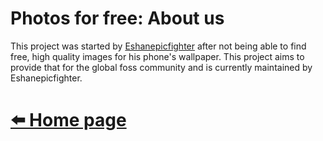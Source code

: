 # Photos for free: About us
This project was started by <a href="https://github.com/Eshanepicfighter.html" title="Github Page">Eshanepicfighter</a> after not being able to find free, high quality images for his phone's wallpaper. This project aims to provide that for the global foss community and is currently maintained by Eshanepicfighter.


# [⬅️ Home page](index.md)
